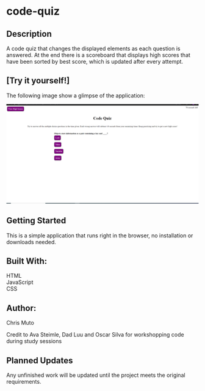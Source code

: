 # code-quiz

## Description

A code quiz that changes the displayed elements as each question is answered. At the end there is a scoreboard that displays high scores that have been sorted by best score, which is updated after every attempt.

## [Try it yourself!]

The following image show a glimpse of the application:

<img src="assets/screenshot.png">

## Getting Started

This is a simple application that runs right in the browser, no installation or downloads needed.

## Built With:

HTML <br>
JavaScript <br>
CSS

## Author:

Chris Muto

Credit to Ava Steimle, Dad Luu and Oscar Silva for workshopping code during study sessions

## Planned Updates

Any unfinished work will be updated until the project meets the original requirements.